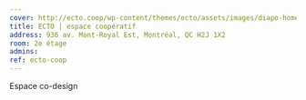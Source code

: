 ```yaml
---
cover: http://ecto.coop/wp-content/themes/ecto/assets/images/diapo-home/creatif.jpg
title: ECTO | espace coopératif
address: 936 av. Mont-Royal Est, Montréal, QC H2J 1X2
room: 2e étage
admins:
ref: ecto-coop
---
```

Espace co-design
